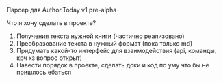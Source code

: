 Парсер для Author.Today v1 pre-alpha

Что я хочу сделать в проекте?
1) Получения текста нужной книги (частично реализовано)
2) Преобразование текста в нужный формат (пока только md)
3) Придумать какой-то интерфейс для взаимодействия (api, команды, крч хз вопрос открыт)
4) Навести порядок в проекте, сделать доки и код по уму что бы не пришлось ебаться
